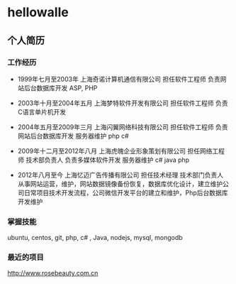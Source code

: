 hellowalle
==========

个人简历
----------

### 工作经历

* 1999年七月至2003年 上海奇诺计算机通信有限公司 担任软件工程师 负责网站后台数据库开发 ASP, PHP


* 2003年十月至2004年五月 上海梦特软件开发有限公司 担任软件工程师 负责C语言单片机开发


* 2004年五月至2009年三月 上海闪翼网络科技有限公司 担任软件工程师 负责网站后台数据库开发 服务器维护 php c#


* 2009年十二月至2012年八月 上海虎魄企业形象策划有限公司 担任网络工程师 技术部负责人 负责多媒体软件开发 服务器维护 c# java php


* 2012年八月至今 上海忆迈广告传播有限公司 担任技术经理 技术部门负责人 从事网站运营，维护，网站数据镜像备份恢复，数据库优化设计，建立维护公司日常项目技术开发流程，公司微信开发平台的建立和维护，Php后台数据库开发维护


 
### 掌握技能

ubuntu, centos, git, php, c# , Java, nodejs, mysql, mongodb



### 最近的项目

http://www.rosebeauty.com.cn
 


